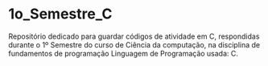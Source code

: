 # 1o_Semestre_C
Repositório dedicado para guardar códigos de atividade em C, respondidas durante o 1º Semestre do curso de Ciência da computação, na disciplina de fundamentos de programação
Linguagem de Programação usada: C.
